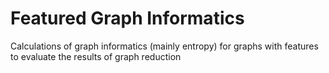 # Featured Graph Informatics
Calculations of graph informatics (mainly entropy) for graphs with features to evaluate the results of graph reduction
